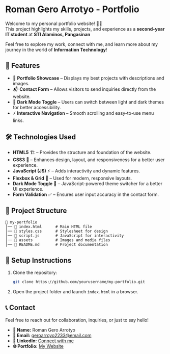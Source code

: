 # Roman Gero Arrotyo - Portfolio  

Welcome to my personal portfolio website! 🎨🚀  
This project highlights my skills, projects, and experience as a **second-year IT student** at **STI Alaminos, Pangasinan**

Feel free to explore my work, connect with me, and learn more about my journey in the world of **Information Technology**!  


## 🚀 Features  

- 💼 **Portfolio Showcase** – Displays my best projects with descriptions and images.  
- 📬 **Contact Form** – Allows visitors to send inquiries directly from the website.  
- 🌙 **Dark Mode Toggle** – Users can switch between light and dark themes for better accessibility.  
- ⚡ **Interactive Navigation** – Smooth scrolling and easy-to-use menu links.    


## 🛠 Technologies Used  

- **HTML5** 🏗️ – Provides the structure and foundation of the website.  
- **CSS3** 🎨 – Enhances design, layout, and responsiveness for a better user experience.  
- **JavaScript (JS)** ⚡ – Adds interactivity and dynamic features.  
- **Flexbox & Grid** 📏 – Used for modern, responsive layouts.  
- **Dark Mode Toggle** 🌙 – JavaScript-powered theme switcher for a better UI experience.  
- **Form Validation** ✅ – Ensures user input accuracy in the contact form.  


## 📂 Project Structure
```
📁 my-portfolio
│── 📄 index.html      # Main HTML file
│── 📄 styles.css      # Stylesheet for design
│── 📄 script.js       # JavaScript for interactivity
│── 📂 assets          # Images and media files
│── 📄 README.md       # Project documentation
```

## 📌 Setup Instructions
1. Clone the repository:
   ```sh
   git clone https://github.com/yourusername/my-portfolio.git
   ```
2. Open the project folder and launch `index.html` in a browser.

## 📞 Contact  
Feel free to reach out for collaboration, inquiries, or just to say hello!  

- **👤 Name:** Roman Gero Arrotyo  
- **📧 Email:** [geroarroyo2233@email.com](mailto:geroarroyo2233@email.com)  
- **💼 LinkedIn:** [Connect with me](#)  
- **🌐 Portfolio:** [My Website](#)  

